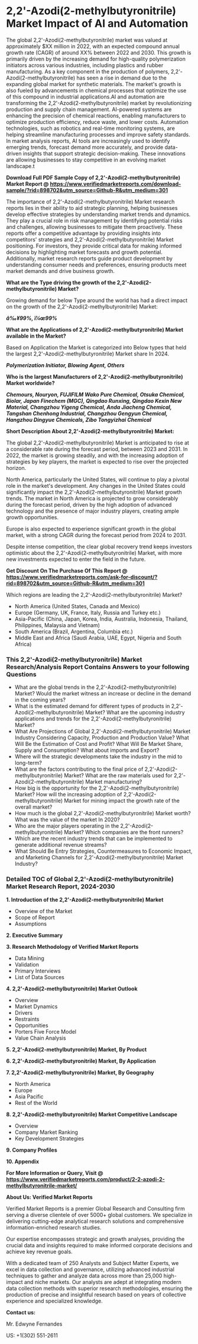 <meta name="title" content="Global 2,2'-Azodi(2-methylbutyronitrile) Market Impact of AI and Automation"><meta name="description" content="The global 2,2'-Azodi(2-methylbutyronitrile) market was valued at approximately $XX million in 2022, with an expected compound annual growth rate (CAGR) of around XX% bet"><meta name="title" content="2,2'-Azodi(2-methylbutyronitrile) Market Size, Share, Scope, Trends, Growth, Opportunities, Analysis, Forecast"><h1>2,2'-Azodi(2-methylbutyronitrile) Market Impact of AI and Automation</h1>The global 2,2'-Azodi(2-methylbutyronitrile) market was valued at approximately $XX million in 2022, with an expected compound annual growth rate (CAGR) of around XX% between 2022 and 2030. This growth is primarily driven by the increasing demand for high-quality polymerization initiators across various industries, including plastics and rubber manufacturing. As a key component in the production of polymers, 2,2'-Azodi(2-methylbutyronitrile) has seen a rise in demand due to the expanding global market for synthetic materials. The market's growth is also fueled by advancements in chemical processes that optimize the use of this compound in industrial applications.AI and automation are transforming the 2,2'-Azodi(2-methylbutyronitrile) market by revolutionizing production and supply chain management. AI-powered systems are enhancing the precision of chemical reactions, enabling manufacturers to optimize production efficiency, reduce waste, and lower costs. Automation technologies, such as robotics and real-time monitoring systems, are helping streamline manufacturing processes and improve safety standards. In market analysis reports, AI tools are increasingly used to identify emerging trends, forecast demand more accurately, and provide data-driven insights that support strategic decision-making. These innovations are allowing businesses to stay competitive in an evolving market landscape.t</p><p id="" class=""><strong>Download Full PDF Sample Copy of 2,2'-Azodi(2-methylbutyronitrile) Market Report @ <a href="https://www.verifiedmarketreports.com/download-sample/?rid=898702&utm_source=Github-R&utm_medium=301" target="_blank">https://www.verifiedmarketreports.com/download-sample/?rid=898702&utm_source=Github-R&utm_medium=301</a></strong></p><p>The importance of&nbsp;2,2'-Azodi(2-methylbutyronitrile) Market research reports lies in their ability to aid strategic planning, helping businesses develop effective strategies by understanding market trends and dynamics. They play a crucial role in risk management by identifying potential risks and challenges, allowing businesses to mitigate them proactively. These reports offer a competitive advantage by providing insights into competitors' strategies and 2,2'-Azodi(2-methylbutyronitrile) Market positioning. For investors, they provide critical data for making informed decisions by highlighting market forecasts and growth potential. Additionally, market research reports guide product development by understanding consumer needs and preferences, ensuring products meet market demands and drive business growth.</p><p><strong>What are the&nbsp;Type driving the growth of the 2,2'-Azodi(2-methylbutyronitrile) Market?</strong></p><p id="" class="">Growing demand for below Type around the world has had a direct impact on the growth of the 2,2'-Azodi(2-methylbutyronitrile) Market:</p><em><strong>â‰¥99%, ï¼œ99%</strong></em></p><strong>What are the&nbsp;Applications&nbsp;of 2,2'-Azodi(2-methylbutyronitrile) Market available in the Market?</strong></p><p id="" class="">Based on Application the Market is categorized into Below types that held the largest 2,2'-Azodi(2-methylbutyronitrile) Market share In 2024.</p><em><strong>Polymerization Initiator, Blowing Agent, Others</strong></em></p><strong>Who is the largest Manufacturers of 2,2'-Azodi(2-methylbutyronitrile) Market worldwide?</strong></p><p><em><strong>Chemours, Nouryon, FUJIFILM Wako Pure Chemical, Otsuka Chemical, Biolar, Japan Finechem (MGC), Qingdao Runxing, Qingdao Kexin New Material, Changzhou Yigeng Chemical, Anda Jiacheng Chemical, Tangshan Chenhong Industrial, Changzhou Gengyun Chemical, Hangzhou Dingyue Chemicals, Zibo Tongyizhai Chemical</strong></em></p><p id="" class=""><strong>Short Description About 2,2'-Azodi(2-methylbutyronitrile) Market:</strong></p><p>The global 2,2'-Azodi(2-methylbutyronitrile) Market is anticipated to rise at a considerable rate during the forecast period, between 2023 and 2031. In 2022, the market is growing steadily, and with the increasing adoption of strategies by key players, the market is expected to rise over the projected horizon.</p><p>North America, particularly the United States, will continue to play a pivotal role in the market's development. Any changes in the United States could significantly impact the 2,2'-Azodi(2-methylbutyronitrile) Market growth trends. The market in North America is projected to grow considerably during the forecast period, driven by the high adoption of advanced technology and the presence of major industry players, creating ample growth opportunities.</p><p>Europe is also expected to experience significant growth in the global market, with a strong CAGR during the forecast period from 2024 to 2031.</p><p>Despite intense competition, the clear global recovery trend keeps investors optimistic about the 2,2'-Azodi(2-methylbutyronitrile) Market, with more new investments expected to enter the field in the future.</p><p id="" class=""><strong>Get Discount On The Purchase Of This Report @ <a href="https://www.verifiedmarketreports.com/ask-for-discount/?rid=898702&utm_source=Github-R&utm_medium=301" target="_blank">https://www.verifiedmarketreports.com/ask-for-discount/?rid=898702&utm_source=Github-R&utm_medium=301</a></strong></p>Which regions are leading the 2,2'-Azodi(2-methylbutyronitrile) Market?</p><ul><li>North America (United States, Canada and Mexico)</li><li>Europe (Germany, UK, France, Italy, Russia and Turkey etc.)</li><li>Asia-Pacific (China, Japan, Korea, India, Australia, Indonesia, Thailand, Philippines, Malaysia and Vietnam)</li><li>South America (Brazil, Argentina, Columbia etc.)</li><li>Middle East and Africa (Saudi Arabia, UAE, Egypt, Nigeria and South Africa)</li></ul><h3 id="" class="">This 2,2'-Azodi(2-methylbutyronitrile) Market Research/Analysis Report Contains Answers to your following Questions</h3><ul><li>What are the global trends in the 2,2'-Azodi(2-methylbutyronitrile) Market? Would the market witness an increase or decline in the demand in the coming years?</li><li>What is the estimated demand for different types of products in 2,2'-Azodi(2-methylbutyronitrile) Market? What are the upcoming industry applications and trends for the 2,2'-Azodi(2-methylbutyronitrile) Market?</li><li>What Are Projections of Global 2,2'-Azodi(2-methylbutyronitrile) Market Industry Considering Capacity, Production and Production Value? What Will Be the Estimation of Cost and Profit? What Will Be Market Share, Supply and Consumption? What about imports and Export?</li><li>Where will the strategic developments take the industry in the mid to long-term?</li><li>What are the factors contributing to the final price of 2,2'-Azodi(2-methylbutyronitrile) Market? What are the raw materials used for 2,2'-Azodi(2-methylbutyronitrile) Market manufacturing?</li><li>How big is the opportunity for the 2,2'-Azodi(2-methylbutyronitrile) Market? How will the increasing adoption of 2,2'-Azodi(2-methylbutyronitrile) Market for mining impact the growth rate of the overall market?</li><li>How much is the global 2,2'-Azodi(2-methylbutyronitrile) Market worth? What was the value of the market In 2020?</li><li>Who are the major players operating in the 2,2'-Azodi(2-methylbutyronitrile) Market? Which companies are the front runners?</li><li>Which are the recent industry trends that can be implemented to generate additional revenue streams?</li><li>What Should Be Entry Strategies, Countermeasures to Economic Impact, and Marketing Channels for 2,2'-Azodi(2-methylbutyronitrile) Market Industry?</li></ul><h3 id="" class="">Detailed TOC of Global 2,2'-Azodi(2-methylbutyronitrile) Market Research Report, 2024-2030</h3><p id="" class=""><strong>1. Introduction of the 2,2'-Azodi(2-methylbutyronitrile) Market</strong></p><ul><li>Overview of the Market</li><li>Scope of Report</li><li>Assumptions</li></ul><p id="" class=""><strong>2. Executive Summary</strong></p><p id="" class=""><strong>3. Research Methodology of Verified Market Reports</strong></p><ul><li>Data Mining</li><li>Validation</li><li>Primary Interviews</li><li>List of Data Sources</li></ul><p id="" class=""><strong>4. 2,2'-Azodi(2-methylbutyronitrile) Market Outlook</strong></p><ul><li>Overview</li><li>Market Dynamics</li><li>Drivers</li><li>Restraints</li><li>Opportunities</li><li>Porters Five Force Model</li><li>Value Chain Analysis</li></ul><p id="" class=""><strong>5. 2,2'-Azodi(2-methylbutyronitrile) Market, By Product</strong></p><p id="" class=""><strong>6. 2,2'-Azodi(2-methylbutyronitrile) Market, By Application</strong></p><p id="" class=""><strong>7. 2,2'-Azodi(2-methylbutyronitrile) Market, By Geography</strong></p><ul><li>North America</li><li>Europe</li><li>Asia Pacific</li><li>Rest of the World</li></ul><p id="" class=""><strong>8. 2,2'-Azodi(2-methylbutyronitrile) Market Competitive Landscape</strong></p><ul><li>Overview</li><li>Company Market Ranking</li><li>Key Development Strategies</li></ul><p id="" class=""><strong>9. Company Profiles</strong></p><p id="" class=""><strong>10. Appendix</strong></p><p id="" class=""><strong>For More Information or Query, Visit @ <a href="https://www.verifiedmarketreports.com/product/2-2-azodi-2-methylbutyronitrile-market/" target="_blank">https://www.verifiedmarketreports.com/product/2-2-azodi-2-methylbutyronitrile-market/</a></strong></p><p id="" class=""><strong>About Us: Verified Market Reports</strong></p><p id="" class="">Verified Market Reports is a premier Global Research and Consulting firm serving a diverse clientele of over 5000+ global customers. We specialize in delivering cutting-edge analytical research solutions and comprehensive information-enriched research studies.</p><p id="" class="">Our expertise encompasses strategic and growth analyses, providing the crucial data and insights required to make informed corporate decisions and achieve key revenue goals.</p><p id="" class="">With a dedicated team of 250 Analysts and Subject Matter Experts, we excel in data collection and governance, utilizing advanced industrial techniques to gather and analyze data across more than 25,000 high-impact and niche markets. Our analysts are adept at integrating modern data collection methods with superior research methodologies, ensuring the production of precise and insightful research based on years of collective experience and specialized knowledge.</p><p id="" class=""><strong>Contact us:</strong></p><p id="" class="">Mr. Edwyne Fernandes</p><p id="" class="">US: +1(302) 551-2611</p>